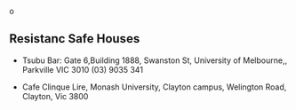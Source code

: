 o

Resistanc Safe Houses
----

* Tsubu Bar: Gate 6,Building 1888, Swanston St, University of Melbourne,,
  Parkville VIC 3010 (03) 9035 341
  
* Cafe Clinque Lire, Monash University, Clayton campus, Welington Road, Clayton, Vic 3800
